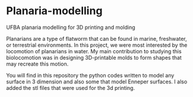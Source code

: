 # Planaria-modelling
UFBA planaria modelling for 3D printing and molding

Planarians are a type of flatworm that can be found in marine, freshwater, or terrestrial environments. In this project, we were most interested by the locomotion of planarians in water. My main contribution to studying this biolocomotion was in designing 3D-printable molds to form shapes that may recreate this motion.

You will find in this repository the python codes written to model any surface in 3 dimension and also some that model Enneper surfaces. I also added the stl files that were used for the 3d printing.
